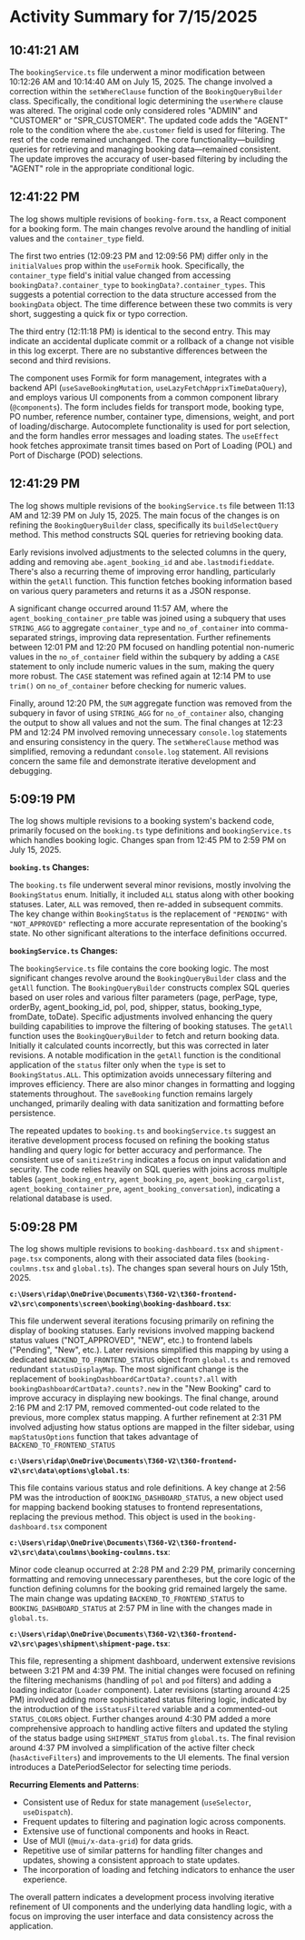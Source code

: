 # Activity Summary for 7/15/2025

## 10:41:21 AM
The `bookingService.ts` file underwent a minor modification between 10:12:26 AM and 10:14:40 AM on July 15, 2025.  The change involved a correction within the `setWhereClause` function of the `BookingQueryBuilder` class.  Specifically, the conditional logic determining the `userWhere` clause was altered. The original code only considered roles "ADMIN" and "CUSTOMER" or "SPR_CUSTOMER".  The updated code adds the "AGENT" role to the condition where the `abe.customer` field is used for filtering.  The rest of the code remained unchanged.  The core functionality—building queries for retrieving and managing booking data—remained consistent.  The update improves the accuracy of user-based filtering by including the "AGENT" role in the appropriate conditional logic.


## 12:41:22 PM
The log shows multiple revisions of `booking-form.tsx`, a React component for a booking form.  The main changes revolve around the handling of initial values and the `container_type` field.

The first two entries (12:09:23 PM and 12:09:56 PM) differ only in the `initialValues` prop within the `useFormik` hook. Specifically, the `container_type` field's initial value changed from accessing `bookingData?.container_type` to `bookingData?.container_types`. This suggests a potential correction to the data structure accessed from the `bookingData` object.  The time difference between these two commits is very short, suggesting a quick fix or typo correction.


The third entry (12:11:18 PM) is identical to the second entry.  This may indicate an accidental duplicate commit or a rollback of a change not visible in this log excerpt.  There are no substantive differences between the second and third revisions.

The component uses Formik for form management, integrates with a backend API (`useSaveBookingMutation`, `useLazyFetchApprixTimeDataQuery`), and employs various UI components from a common component library (`@components`).  The form includes fields for transport mode, booking type, PO number, reference number, container type, dimensions, weight, and port of loading/discharge. Autocomplete functionality is used for port selection, and the form handles error messages and loading states.  The `useEffect` hook fetches approximate transit times based on Port of Loading (POL) and Port of Discharge (POD) selections.


## 12:41:29 PM
The log shows multiple revisions of the `bookingService.ts` file between 11:13 AM and 12:39 PM on July 15, 2025.  The main focus of the changes is on refining the `BookingQueryBuilder` class, specifically its `buildSelectQuery` method. This method constructs SQL queries for retrieving booking data.

Early revisions involved adjustments to the selected columns in the query, adding and removing `abe.agent_booking_id` and  `abe.lastmodifieddate`.  There's also a recurring theme of improving error handling, particularly within the `getAll` function. This function fetches booking information based on various query parameters and returns it as a JSON response.

A significant change occurred around 11:57 AM, where the `agent_booking_container_pre` table was joined using a subquery that uses `STRING_AGG` to aggregate `container_type` and `no_of_container` into comma-separated strings, improving data representation.  Further refinements between 12:01 PM and 12:20 PM focused on handling potential non-numeric values in the `no_of_container` field within the subquery by adding a `CASE` statement to only include numeric values in the sum, making the query more robust. The `CASE` statement was refined again at 12:14 PM to use `trim()` on `no_of_container` before checking for numeric values.

Finally, around 12:20 PM, the `SUM` aggregate function was removed from the subquery in favor of using `STRING_AGG` for `no_of_container` also, changing the output to show all values and not the sum.  The final changes at 12:23 PM and 12:24 PM involved removing unnecessary `console.log` statements and ensuring consistency in the query. The `setWhereClause` method was simplified, removing a redundant `console.log` statement.  All revisions concern the same file and demonstrate iterative development and debugging.


## 5:09:19 PM
The log shows multiple revisions to a booking system's backend code, primarily focused on the `booking.ts` type definitions and `bookingService.ts` which handles booking logic.  Changes span from 12:45 PM to 2:59 PM on July 15, 2025.

**`booking.ts` Changes:**

The `booking.ts` file underwent several minor revisions, mostly involving the `BookingStatus` enum. Initially, it included `ALL` status along with other booking statuses.  Later, `ALL` was removed, then re-added in subsequent commits.  The key change within `BookingStatus` is the replacement of `"PENDING"` with `"NOT_APPROVED"` reflecting a more accurate representation of the booking's state. No other significant alterations to the interface definitions occurred.

**`bookingService.ts` Changes:**

The `bookingService.ts` file contains the core booking logic.  The most significant changes revolve around the `BookingQueryBuilder` class and the `getAll` function.  The `BookingQueryBuilder` constructs complex SQL queries based on user roles and various filter parameters (page, perPage, type, orderBy, agent_booking_id, pol, pod, shipper, status, booking_type, fromDate, toDate).  Specific adjustments involved enhancing the query building capabilities  to improve the filtering of booking statuses.  The `getAll` function uses the `BookingQueryBuilder` to fetch and return booking data. Initially it calculated counts incorrectly, but this was corrected in later revisions. A notable modification in the `getAll` function is the conditional application of the `status` filter only when the `type` is set to `BookingStatus.ALL`. This optimization avoids unnecessary filtering and improves efficiency.  There are also minor changes in formatting and logging statements throughout.  The `saveBooking` function remains largely unchanged, primarily dealing with data sanitization and formatting before persistence.


The repeated updates to `booking.ts` and `bookingService.ts` suggest an iterative development process focused on refining the booking status handling and query logic for better accuracy and performance.  The consistent use of `sanitizeString` indicates a focus on input validation and security. The code relies heavily on SQL queries with joins across multiple tables (`agent_booking_entry`, `agent_booking_po`, `agent_booking_cargolist`, `agent_booking_container_pre`, `agent_booking_conversation`), indicating a relational database is used.


## 5:09:28 PM
The log shows multiple revisions to `booking-dashboard.tsx` and `shipment-page.tsx` components, along with their associated data files (`booking-coulmns.tsx` and `global.ts`).  The changes span several hours on July 15th, 2025.

**`c:\Users\ridap\OneDrive\Documents\T360-V2\t360-frontend-v2\src\components\screen\booking\booking-dashboard.tsx`**:

This file underwent several iterations focusing primarily on refining the display of booking statuses.  Early revisions involved mapping backend status values ("NOT_APPROVED", "NEW", etc.) to frontend labels ("Pending", "New", etc.). Later revisions simplified this mapping by using a dedicated `BACKEND_TO_FRONTEND_STATUS` object from `global.ts` and removed redundant `statusDisplayMap`. The most significant change is the replacement of  `bookingDashboardCartData?.counts?.all`  with  `bookingDashboardCartData?.counts?.new` in the "New Booking" card to improve accuracy in displaying new bookings.  The final change, around 2:16 PM and 2:17 PM, removed commented-out code related to the previous, more complex status mapping.  A further refinement at 2:31 PM involved adjusting how status options are mapped in the filter sidebar, using `mapStatusOptions` function that takes advantage of `BACKEND_TO_FRONTEND_STATUS`

**`c:\Users\ridap\OneDrive\Documents\T360-V2\t360-frontend-v2\src\data\options\global.ts`**:

This file contains various status and role definitions. A key change at 2:56 PM was the introduction of `BOOKING_DASHBOARD_STATUS`, a new object used for mapping backend booking statuses to frontend representations, replacing the previous method. This object is used in the `booking-dashboard.tsx` component

**`c:\Users\ridap\OneDrive\Documents\T360-V2\t360-frontend-v2\src\data\coulmns\booking-coulmns.tsx`**:

Minor code cleanup occurred at 2:28 PM and 2:29 PM, primarily concerning formatting and removing unnecessary parentheses,  but the core logic of the function defining columns for the booking grid remained largely the same. The main change was updating  `BACKEND_TO_FRONTEND_STATUS` to `BOOKING_DASHBOARD_STATUS` at 2:57 PM in line with the changes made in `global.ts`.

**`c:\Users\ridap\OneDrive\Documents\T360-V2\t360-frontend-v2\src\pages\shipment\shipment-page.tsx`**:

This file, representing a shipment dashboard, underwent extensive revisions between 3:21 PM and 4:39 PM.  The initial changes were focused on refining the filtering mechanisms (handling of `pol` and `pod` filters) and adding a loading indicator (`Loader` component). Later revisions (starting around 4:25 PM) involved adding more sophisticated status filtering logic, indicated by the introduction of the `isStatusFiltered` variable and a commented-out `STATUS_COLORS` object.  Further changes around 4:30 PM added a more comprehensive approach to handling active filters and updated the styling of the status badge using `SHIPMENT_STATUS` from `global.ts`. The final revision around 4:37 PM involved a simplification of the active filter check (`hasActiveFilters`)  and improvements to the UI elements.  The final version introduces a DatePeriodSelector for selecting time periods.


**Recurring Elements and Patterns**:

*   Consistent use of Redux for state management (`useSelector`, `useDispatch`).
*   Frequent updates to filtering and pagination logic across components.
*   Extensive use of functional components and hooks in React.
*   Use of MUI (`@mui/x-data-grid`) for data grids.
*   Repetitive use of similar patterns for handling filter changes and updates, showing a consistent approach to state updates.
*   The incorporation of loading and fetching indicators to enhance the user experience.


The overall pattern indicates a development process involving iterative refinement of UI components and the underlying data handling logic, with a focus on improving the user interface and data consistency across the application.
